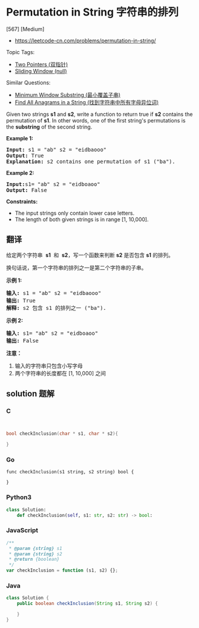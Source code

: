 # Permutation in String 字符串的排列

[567] [Medium]

- https://leetcode-cn.com/problems/permutation-in-string/

Topic Tags:

- [Two Pointers (双指针)](https://leetcode-cn.com/tag/two-pointers/)
- [Sliding Window (null)](https://leetcode-cn.com/tag/sliding-window/)

Similar Questions:

- [Minimum Window Substring (最小覆盖子串)](https://leetcode-cn.com/problems/minimum-window-substring/)
- [Find All Anagrams in a String (找到字符串中所有字母异位词)](https://leetcode-cn.com/problems/find-all-anagrams-in-a-string/)

Given two strings **s1** and **s2**, write a function to return true if **s2** contains the permutation of **s1**. In other words, one of the first string's permutations is the **substring** of the second string.

**Example 1:**

<pre><b>Input: </b>s1 = "ab" s2 = "eidbaooo"
<b>Output: </b>True
<b>Explanation:</b> s2 contains one permutation of s1 ("ba").
</pre>

**Example 2:**

<pre><b>Input:</b>s1= "ab" s2 = "eidboaoo"
<b>Output:</b> False
</pre>

**Constraints:**

- The input strings only contain lower case letters.
- The length of both given strings is in range \[1, 10,000\].

## 翻译

给定两个字符串  **s1**  和  **s2**，写一个函数来判断 **s2** 是否包含 **s1** 的排列。

换句话说，第一个字符串的排列之一是第二个字符串的子串。

**示例 1:**

<pre><strong>输入: </strong>s1 = "ab" s2 = "eidbaooo"
<strong>输出: </strong>True
<strong>解释:</strong> s2 包含 s1 的排列之一 ("ba").
</pre>

**示例 2:**

<pre><strong>输入: </strong>s1= "ab" s2 = "eidboaoo"
<strong>输出:</strong> False
</pre>

**注意：**

1.  输入的字符串只包含小写字母
2.  两个字符串的长度都在 \[1, 10,000\] 之间

## solution 题解

### C

```c


bool checkInclusion(char * s1, char * s2){

}
```

### Go

```golang
func checkInclusion(s1 string, s2 string) bool {

}
```

### Python3

```python
class Solution:
    def checkInclusion(self, s1: str, s2: str) -> bool:
```

### JavaScript

```javascript
/**
 * @param {string} s1
 * @param {string} s2
 * @return {boolean}
 */
var checkInclusion = function (s1, s2) {};
```

### Java

```java
class Solution {
    public boolean checkInclusion(String s1, String s2) {

    }
}
```
